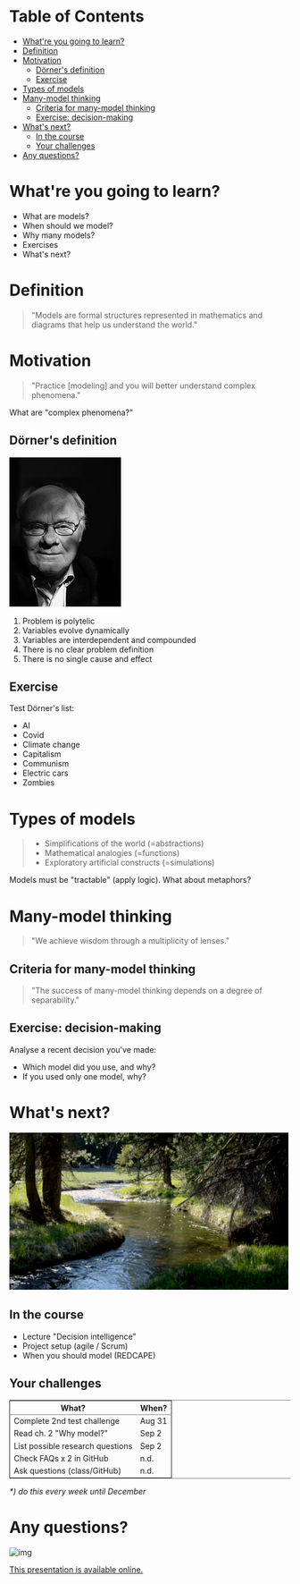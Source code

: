 
# Table of Contents

-   [What're you going to learn?](#org7cfbe14)
-   [Definition](#orgc75f7cb)
-   [Motivation](#orgc231fa7)
    -   [Dörner's definition](#orga409041)
    -   [Exercise](#org7ea685b)
-   [Types of models](#org4e6fb10)
-   [Many-model thinking](#org96f0bcd)
    -   [Criteria for many-model thinking](#orgd4745d4)
    -   [Exercise: decision-making](#orgc676af2)
-   [What's next?](#org944ed5d)
    -   [In the course](#orgc399a40)
    -   [Your challenges](#org70dd4bf)
-   [Any questions?](#orgc8bead7)



<a id="org7cfbe14"></a>

# What're you going to learn?

-   What are models?
-   When should we model?
-   Why many models?
-   Exercises
-   What's next?


<a id="orgc75f7cb"></a>

# Definition

> "Models are formal structures represented in mathematics and diagrams
> that help us understand the world."


<a id="orgc231fa7"></a>

# Motivation

> "Practice [modeling] and you will better understand complex
> phenomena."

What are "complex phenomena?"


<a id="orga409041"></a>

## Dörner's definition

![img](./img/dorner.jpeg)

1.  Problem is polytelic
2.  Variables evolve dynamically
3.  Variables are interdependent and compounded
4.  There is no clear problem definition
5.  There is no single cause and effect


<a id="org7ea685b"></a>

## Exercise

Test Dörner's list:

-   AI
-   Covid
-   Climate change
-   Capitalism
-   Communism
-   Electric cars
-   Zombies


<a id="org4e6fb10"></a>

# Types of models

> -   Simplifications of the world (=abstractions)
> -   Mathematical analogies (=functions)
> -   Exploratory artificial constructs (=simulations)

Models must be "tractable" (apply logic). What about metaphors?


<a id="org96f0bcd"></a>

# Many-model thinking

> "We achieve wisdom through a multiplicity of lenses."


<a id="orgd4745d4"></a>

## Criteria for many-model thinking

> "The success of many-model thinking depends on a degree of separability."


<a id="orgc676af2"></a>

## Exercise: decision-making

Analyse a recent decision you've made: 

-   Which model did you use, and why?
-   If you used only one model, why?


<a id="org944ed5d"></a>

# What's next?

![img](./img/river.gif)


<a id="orgc399a40"></a>

## In the course

-   Lecture "Decision intelligence"
-   Project setup (agile / Scrum)
-   When you should model (REDCAPE)


<a id="org70dd4bf"></a>

## Your challenges

<table border="2" cellspacing="0" cellpadding="6" rules="groups" frame="hsides">


<colgroup>
<col  class="org-left" />

<col  class="org-left" />
</colgroup>
<thead>
<tr>
<th scope="col" class="org-left">What?</th>
<th scope="col" class="org-left">When?</th>
</tr>
</thead>

<tbody>
<tr>
<td class="org-left">Complete 2nd test challenge</td>
<td class="org-left">Aug 31</td>
</tr>


<tr>
<td class="org-left">Read ch. 2 "Why model?"</td>
<td class="org-left">Sep 2</td>
</tr>


<tr>
<td class="org-left">List possible research questions</td>
<td class="org-left">Sep 2</td>
</tr>


<tr>
<td class="org-left">Check FAQs x 2 in GitHub</td>
<td class="org-left">n.d.</td>
</tr>


<tr>
<td class="org-left">Ask questions (class/GitHub)</td>
<td class="org-left">n.d.</td>
</tr>
</tbody>
</table>

*\*) do this every week until December*


<a id="orgc8bead7"></a>

# Any questions?

![img](./img/sip.gif)

[This presentation is available online.](https://github.com/birkenkrahe/mod482/tree/main/2_why_model)

